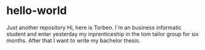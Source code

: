 # hello-world
Just another repository
Hi, here is Torben. I´m an business informatic student and enter yesterday my inprenticeship in the tom tailor group for six months. After that I want to write my bachelor thesis.
